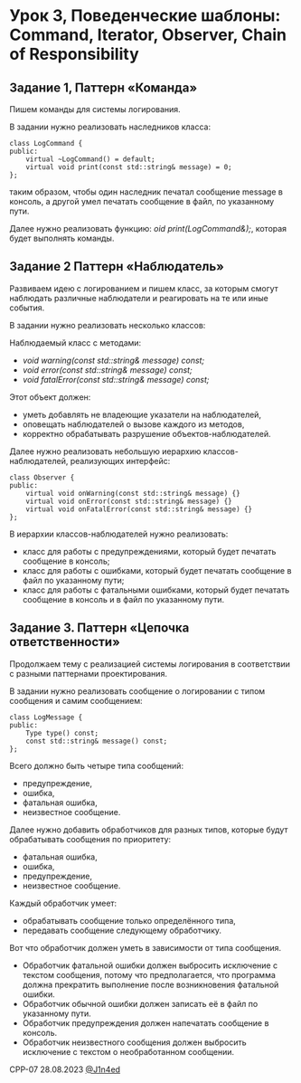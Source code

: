 # Урок 3, Поведенческие шаблоны: Command, Iterator, Observer, Chain of Responsibility
## Задание 1, Паттерн «Команда»

Пишем команды для системы логирования.

В задании нужно реализовать наследников класса:

```
class LogCommand {
public:
    virtual ~LogCommand() = default;
    virtual void print(const std::string& message) = 0;
};
```
таким образом, чтобы один наследник печатал сообщение message в консоль, а другой умел печатать сообщение в файл, по указанному пути.

Далее нужно реализовать функцию: *oid print(LogCommand&);*, которая будет выполнять команды.

## Задание 2 Паттерн «Наблюдатель»

Развиваем идею с логированием и пишем класс, за которым смогут наблюдать различные наблюдатели и реагировать на те или иные события.

В задании нужно реализовать несколько классов:

Наблюдаемый класс с методами:

- *void warning(const std::string& message) const;*
- *void error(const std::string& message) const;*
- *void fatalError(const std::string& message) const;*

Этот объект должен:

- уметь добавлять не владеющие указатели на наблюдателей,
- оповещать наблюдателей о вызове каждого из методов,
- корректно обрабатывать разрушение объектов-наблюдателей.

Далее нужно реализовать небольшую иерархию классов-наблюдателей, реализующих интерфейс:

```
class Observer {
public:
    virtual void onWarning(const std::string& message) {}
    virtual void onError(const std::string& message) {}
    virtual void onFatalError(const std::string& message) {}
};
```
В иерархии классов-наблюдателей нужно реализовать:

- класс для работы с предупреждениями, который будет печатать сообщение в консоль;
- класс для работы с ошибками, который будет печатать сообщение в файл по указанному пути;
- класс для работы с фатальными ошибками, который будет печатать сообщение в консоль и в файл по указанному пути.

## Задание 3. Паттерн «Цепочка ответственности»

Продолжаем тему с реализацией системы логирования в соответствии с разными паттернами проектирования.

В задании нужно реализовать сообщение о логировании с типом сообщения и самим сообщением:

```
class LogMessage {
public:
    Type type() const;
    const std::string& message() const;
};
```
Всего должно быть четыре типа сообщений:

- предупреждение,
- ошибка,
- фатальная ошибка,
- неизвестное сообщение.

Далее нужно добавить обработчиков для разных типов, которые будут обрабатывать сообщения по приоритету:

- фатальная ошибка,
- ошибка,
- предупреждение,
- неизвестное сообщение.

Каждый обработчик умеет:

- обрабатывать сообщение только определённого типа,
- передавать сообщение следующему обработчику.

Вот что обработчик должен уметь в зависимости от типа сообщения.

- Обработчик фатальной ошибки должен выбросить исключение с текстом сообщения, потому что предполагается, что программа должна прекратить выполнение после возникновения фатальной ошибки.
- Обработчик обычной ошибки должен записать её в файл по указанному пути.
- Обработчик предупреждения должен напечатать сообщение в консоль.
- Обработчик неизвестного сообщения должен выбросить исключение с текстом о необработанном сообщении.

CPP-07
28.08.2023
[@J1n4ed](https://github.com/J1n4ed)
